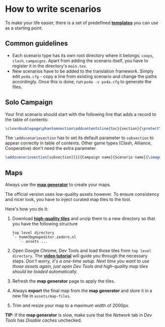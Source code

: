 # How to write scenarios

To make your life easier, there is a set of predefined [**templates**](https://github.com/qwrtln/Homm3BG-mission-book/tree/main/templates) you can use as a starting point.

## Common guidelines

- Each scenario type has its own root directory where it belongs: `coops`, `clash`, `campaigns`. Apart from adding the scenario itself, you have to register it in the directory's `main.tex`.
- New scenarios have to be added to the translation framework. Simply edit `po4a.cfg` - copy a line from existing scenario and change the paths accordingly. Once this is done, run `po4a -v po4a.cfg` to generate the files.

## Solo Campaign

Your first scenario should start with the following line that adds a record to the table of contents:

```latex
\cleardoublepage\phantomsection\addcontentsline{toc}{section}{\protect\numberline{} {} {} {} {}<Campaign Name Here>}
```

The `\addscenariosection` has to set its default parameter to `subsection` to appear correctly in table of contents. Other game types (Clash, Alliance, Cooperative) don't need the extra parameter.

```latex
\addscenariosection[subsection]{1}{Campaign name}{Scenario name}{\images/title.png}
```

## Maps

Always use the [**map generator**](http://homm3bgmapeditor.zedero.nl/) to create your maps.

The official version uses low-quality assets however. To ensure consistency and nicer look, you have to inject curated map tiles to the tool.

Here's how you do it:

1. Download [**high-quality tiles**](https://drive.google.com/file/d/1d2iTxc_dUNzT3h-jSftbV1v-BxiYshtl/view?usp=drive_link) and unzip them to a new directory so that you have the following structure

    ```
    top level directory
    `- homm3bgmapeditor.zedero.nl
       `- assets ...
    ```

2. Open Google Chrome, Dev Tools and load those tiles from `top level directory`. The [**video tutorial**](https://drive.google.com/file/d/18R71p7fx9ZyZ9Z-XjZlxAK_OKEmRNEBU/view?usp=drive_link) will guide you through the necessary steps. *Don't worry, it's a one-time setup. Next time you want to use those assets again, just open Dev Tools and high-quality map tiles should be loaded automatically.*

3. Refresh the **map generator** page to apply the tiles.

4. Always **export** the final map from the **map generator** and store it in a new file in `assets/map-files`.

5. Trim and resize your map to a maximum width of 2000px.

**TIP:** If the **map generator** is slow, make sure that the *Network* tab in *Dev Tools* has *Disable caches* unchecked.
